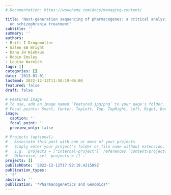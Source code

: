 ```yaml
---
# Documentation: https://wowchemy.com/docs/managing-content/

title: 'Next-generation sequencing of pharmacogenes: a critical analysis focusing
  on schizophrenia treatment'
subtitle: ''
summary: ''
authors:
- Britt I Drögemöller
- Galen EB Wright
- Dana JH Niehaus
- Robin Emsley
- Louise Warnich
tags: []
categories: []
date: '2013-01-01'
lastmod: 2022-12-12T11:58:19-06:00
featured: false
draft: false

# Featured image
# To use, add an image named `featured.jpg/png` to your page's folder.
# Focal points: Smart, Center, TopLeft, Top, TopRight, Left, Right, BottomLeft, Bottom, BottomRight.
image:
  caption: ''
  focal_point: ''
  preview_only: false

# Projects (optional).
#   Associate this post with one or more of your projects.
#   Simply enter your project's folder or file name without extension.
#   E.g. `projects = ["internal-project"]` references `content/project/deep-learning/index.md`.
#   Otherwise, set `projects = []`.
projects: []
publishDate: '2022-12-12T17:58:19.421589Z'
publication_types:
- '2'
abstract: ''
publication: '*Pharmacogenetics and Genomics*'
---
```


